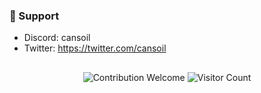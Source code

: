 <p align='center'>
</p>


### 🧰 Support
- Discord: cansoil
- Twitter: https://twitter.com/cansoil

##  



<p align="center">
  <img src="https://img.shields.io/badge/contributions-welcome-brightgreen.svg?style=flat" alt="Contribution Welcome">
  <img src="https://visitor-badge.laobi.icu/badge?page_id=geniuscan-db" alt="Visitor Count">
</p>
